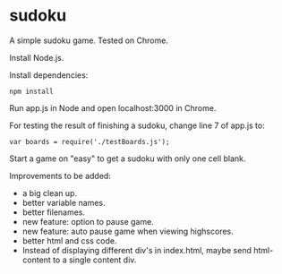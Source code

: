 # sudoku
A simple sudoku game. Tested on Chrome.

Install Node.js.

Install dependencies:

<code>npm install</code>

Run app.js in Node and open localhost:3000 in Chrome.

For testing the result of finishing a sudoku, change line 7 of app.js to:

<code>var boards = require('./testBoards.js');</code>

Start a game on "easy" to get a sudoku with only one cell blank.

Improvements to be added:
<ul>
  <li>a big clean up.</li>
  <li>better variable names.</li>
  <li>better filenames.</li>
  <li>new feature: option to pause game.</li>
  <li>new feature: auto pause game when viewing highscores.</li>
  <li>better html and css code.</li>
  <li>Instead of displaying different div's in index.html, maybe send html-content to a single content div.</li>
</ul>

